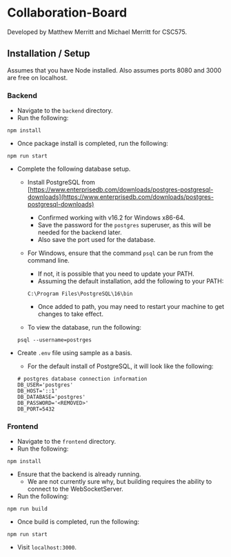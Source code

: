 # Collaboration-Board

Developed by Matthew Merritt and Michael Merritt for CSC575.

## Installation / Setup

Assumes that you have Node installed.
Also assumes ports 8080 and 3000 are free on localhost.

### Backend

- Navigate to the `backend` directory.
- Run the following:
```
npm install
```

- Once package install is completed, run the following:
```
npm run start
```

- Complete the following database setup.
    - Install PostgreSQL from [https://www.enterprisedb.com/downloads/postgres-postgresql-downloads](https://www.enterprisedb.com/downloads/postgres-postgresql-downloads)
        - Confirmed working with v16.2 for Windows x86-64.
        - Save the password for the `postgres` superuser, as this will be needed for the backend later.
        - Also save the port used for the database.

    - For Windows, ensure that the command `psql` can be run from the command line.
        - If not, it is possible that you need to update your PATH.
        - Assuming the default installation, add the following to your PATH:
        ```
        C:\Program Files\PostgreSQL\16\bin
        ```
        - Once added to path, you may need to restart your machine to get changes to take effect.

    - To view the database, run the following:
    ```
    psql --username=postrges
    ```

- Create `.env` file using sample as a basis.
    - For the default install of PostgreSQL, it will look like the following:
    ```
    # postgres database connection information
    DB_USER='postgres'
    DB_HOST='::1'
    DB_DATABASE='postgres'
    DB_PASSWORD='<REMOVED>'
    DB_PORT=5432
    ```

### Frontend

- Navigate to the `frontend` directory.
- Run the following:
```
npm install
```
- Ensure that the backend is already running. 
    - We are not currently sure why, but building requires the ability to connect to the WebSocketServer.
- Run the following:
```
npm run build
```
- Once build is completed, run the following:
```
npm run start
```
- Visit `localhost:3000`.